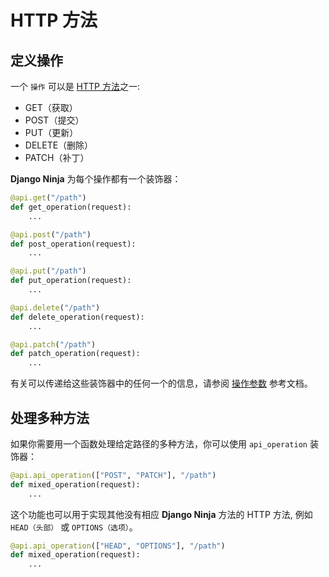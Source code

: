 # HTTP 方法

## 定义操作

一个 `操作` 可以是 [HTTP 方法](https://developer.mozilla.org/en-US/docs/Web/HTTP/Methods)之一:

- GET（获取）
- POST（提交）
- PUT（更新）
- DELETE（删除）
- PATCH（补丁）

**Django Ninja** 为每个操作都有一个装饰器：

```python hl_lines="1 5 9 13 17"
@api.get("/path")
def get_operation(request):
    ...

@api.post("/path")
def post_operation(request):
    ...

@api.put("/path")
def put_operation(request):
    ...

@api.delete("/path")
def delete_operation(request):
    ...

@api.patch("/path")
def patch_operation(request):
    ...
```

有关可以传递给这些装饰器中的任何一个的信息，请参阅 [操作参数](../../reference/operations-parameters.md) 参考文档。

## 处理多种方法

如果你需要用一个函数处理给定路径的多种方法，你可以使用 `api_operation` 装饰器：

```python hl_lines="1"
@api.api_operation(["POST", "PATCH"], "/path")
def mixed_operation(request):
    ...
```

这个功能也可以用于实现其他没有相应 **Django Ninja** 方法的 HTTP 方法, 例如 `HEAD（头部）` 或 `OPTIONS（选项）`。

```python hl_lines="1"
@api.api_operation(["HEAD", "OPTIONS"], "/path")
def mixed_operation(request):
    ...
```
